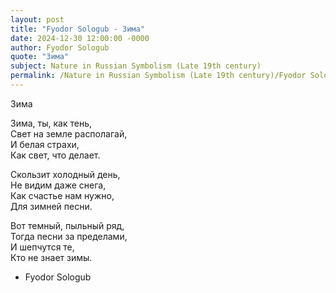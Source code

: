 ```yaml
---
layout: post
title: "Fyodor Sologub - Зима"
date: 2024-12-30 12:00:00 -0000
author: Fyodor Sologub
quote: "Зима"
subject: Nature in Russian Symbolism (Late 19th century)
permalink: /Nature in Russian Symbolism (Late 19th century)/Fyodor Sologub/Fyodor Sologub - Зима
---
```


Зима

Зима, ты, как тень,  
Свет на земле располагай,  
И белая страхи,  
Как свет, что делает.  

Скользит холодный день,  
Не видим даже снега,  
Как счастье нам нужно,  
Для зимней песни.  

Вот темный, пыльный ряд,  
Тогда песни за пределами,  
И шепчутся те,  
Кто не знает зимы.  




- Fyodor Sologub
